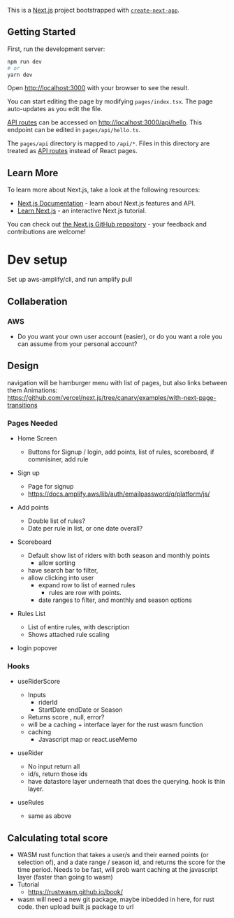This is a [Next.js](https://nextjs.org/) project bootstrapped with [`create-next-app`](https://github.com/vercel/next.js/tree/canary/packages/create-next-app).

## Getting Started

First, run the development server:

```bash
npm run dev
# or
yarn dev
```

Open [http://localhost:3000](http://localhost:3000) with your browser to see the result.

You can start editing the page by modifying `pages/index.tsx`. The page auto-updates as you edit the file.

[API routes](https://nextjs.org/docs/api-routes/introduction) can be accessed on [http://localhost:3000/api/hello](http://localhost:3000/api/hello). This endpoint can be edited in `pages/api/hello.ts`.

The `pages/api` directory is mapped to `/api/*`. Files in this directory are treated as [API routes](https://nextjs.org/docs/api-routes/introduction) instead of React pages.

## Learn More

To learn more about Next.js, take a look at the following resources:

- [Next.js Documentation](https://nextjs.org/docs) - learn about Next.js features and API.
- [Learn Next.js](https://nextjs.org/learn) - an interactive Next.js tutorial.

You can check out [the Next.js GitHub repository](https://github.com/vercel/next.js/) - your feedback and contributions are welcome!


# Dev setup
Set up aws-amplify/cli, and run amplify pull

## Collaberation
### AWS
* Do you want your own user account (easier), or do you want a role you can assume from your personal account?

## Design
navigation will be hamburger menu with list of pages, but also links between them
Animations: https://github.com/vercel/next.js/tree/canary/examples/with-next-page-transitions

### Pages Needed
* Home Screen
    * Buttons for Signup / login, add points, list of rules, scoreboard, if commisiner, add rule
* Sign up 
    * Page for signup
    * https://docs.amplify.aws/lib/auth/emailpassword/q/platform/js/

* Add points
    * Double list of rules? 
    * Date per rule in list, or one date overall?
* Scoreboard
    * Default show list of riders with both season and monthly points
        * allow sorting
    * have search bar to filter,
    * allow clicking into user 
        * expand row to list of earned rules
            * rules are row with points.  
        * date ranges to filter, and monthly and season options
* Rules List
    * List of entire rules, with description
    * Shows attached rule scaling
* login popover

### Hooks
* useRiderScore
    * Inputs 
        * riderId
        * StartDate endDate or Season
    * Returns score , null, error?
    * will be a caching + interface layer for the rust wasm function
    * caching
        * Javascript map or react.useMemo

* useRider 
    * No input return all
    * id/s, return those ids
    * have datastore layer underneath that does the querying.  hook is thin layer.  
* useRules
    * same as above
## Calculating total score
* WASM rust function that takes a user/s and their earned points (or selection of), and a date range / season id, and returns the score for the time period.  Needs to be fast, will prob want caching at the javascript layer (faster than going to wasm)
* Tutorial
    * https://rustwasm.github.io/book/
* wasm will need a new git package, maybe inbedded in here, for rust code.  then upload built js package to url 